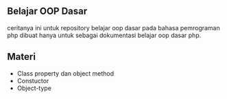 ## Belajar OOP Dasar

ceritanya ini untuk repository belajar oop dasar pada bahasa pemrograman php
dibuat hanya untuk sebagai dokumentasi belajar oop dasar php.

## Materi

- Class property dan object method
- Constuctor
- Object-type